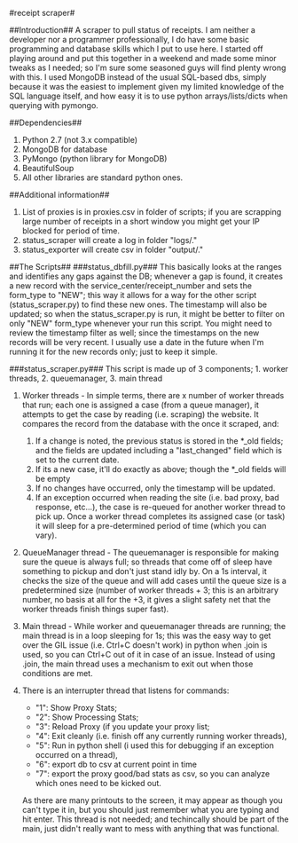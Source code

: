 #receipt scraper#

##Introduction##
A scraper to pull status of receipts. I am neither a developer nor a programmer professionally, I do have some basic programming and database skills which I put to use here. I started off playing around and put this together in a weekend and made some minor tweaks as I needed; so I'm sure some seasoned guys will find plenty wrong with this. I used MongoDB instead of the usual SQL-based dbs, simply because it was the easiest to implement given my limited knowledge of the SQL language itself, and how easy it is to use python arrays/lists/dicts when querying with pymongo. 

##Dependencies##
1. Python 2.7 (not 3.x compatible)
2. MongoDB for database
3. PyMongo (python library for MongoDB)
4. BeautifulSoup
6. All other libraries are standard python ones.


##Additional information##
1. List of proxies is in proxies.csv in folder of scripts; if you are scrapping large number of receipts in a short window you might get your IP blocked for period of time.
2. status_scraper will create a log in folder "logs/."
3. status_exporter will create csv in folder "output/."

##The Scripts##
###status_dbfill.py###
This basically looks at the ranges and identifies any gaps against the DB; whenever a gap is found, it creates a new record with the service_center/receipt_number and sets the form_type to "NEW"; this way it allows for a way for the other script (status_scraper.py) to find these new ones. The timestamp will also be updated; so when the status_scraper.py is run, it might be better to filter on only "NEW" form_type whenever your run this script. You might need to review the timestamp filter as well; since the timestamps on the new records will be very recent. I usually use a date in the future when I'm running it for the new records only; just to keep it simple.

###status_scraper.py###
This script is made up of 3 components; 1. worker threads, 2. queuemanager, 3. main thread

1. Worker threads - In simple terms, there are x number of worker threads that run; each one is assigned a case (from a queue manager), it attempts to get the case by reading (i.e. scraping) the website. It compares the record from the database with the once it scraped, and:
    1. If a change is noted, the previous status is stored in the *_old fields; and the fields are updated including a "last_changed" field which is set to the current date.
    2. If its a new case, it'll do exactly as above; though the *_old fields will be empty
    3. If no changes have occurred, only the timestamp will be updated. 
    4. If an exception occurred when reading the site (i.e. bad proxy, bad response, etc...), the case is re-queued for another worker thread to pick up. Once a worker thread completes its assigned case (or task) it will sleep for a pre-determined period of time (which you can vary). 

2. QueueManager thread - The queuemanager is responsible for making sure the queue is always full; so threads that come off of sleep have something to pickup and don't just stand idly by. On a 1s interval, it checks the size of the queue and will add cases until the queue size is a predetermined size (number of worker threads + 3; this is an arbitrary number, no basis at all for the +3, it gives a slight safety net that the worker threads finish things super fast).

3. Main thread - While worker and queuemanager threads are running; the main thread is in a loop sleeping for 1s; this was the easy way to get over the GIL issue (i.e. Ctrl+C doesn't work) in python when .join is used, so you can Ctrl+C out of it in case of an issue. Instead of using .join, the main thread uses a mechanism to exit out when those conditions are met.

4. There is an interrupter thread that listens for commands:
    * "1": Show Proxy Stats; 
    * "2": Show Processing Stats; 
    * "3": Reload Proxy (if you update your proxy list; 
    * "4": Exit cleanly (i.e. finish off any currently running worker threads), 
    * "5": Run in python shell (i used this for debugging if an exception occurred on a thread), 
    * "6": export db to csv at current point in time
    * "7": export the proxy good/bad stats as csv, so you can analyze which ones need to be kicked out. 

    As there are many printouts to the screen, it may appear as though you can't type it in, but you should just remember what you are typing and hit enter. This thread is not needed; and techincally should be part of the main, just didn't really want to mess with anything that was functional.


